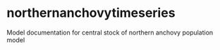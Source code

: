 # northernanchovytimeseries
Model documentation for central stock of northern anchovy population model
